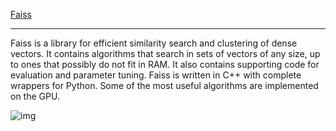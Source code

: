 [Faiss](https://faiss.ai/)

---

Faiss is a library for efficient similarity search and clustering of dense vectors. It contains algorithms that
search in sets of vectors of any size, up to ones that possibly do not fit in RAM. It also contains supporting
code for evaluation and parameter tuning. Faiss is written in C++ with complete wrappers for Python. Some of the
most useful algorithms are implemented on the GPU.

![img](https://raw.githubusercontent.com/wiki/facebookresearch/faiss/PQ_variants_Faiss_annotated.png)
